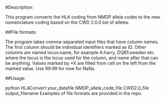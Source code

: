 ﻿#Description:


This program converts the HLA coding from NMDP allele codes to the new nomenclature coding based on the CWD 2.0.0 list of alleles.


##File formats: 


The program takes comma-separated input files that have column names. The first column should be individual identifiers marked as ID. Other columns are named locus:name, for example A:harry, DQB1:sweden etc. where the locus is the locus used for the column, and name after that can be anything.
Values marked by *X are filled from cell on the left from the marked value. Use 99:99 for now for NaNs.


##Usage: 


python HLAConvert your_datafile NMDP_allele_code_file CWD2.0_file output_filename
Examples of file formats are provided in the repo.